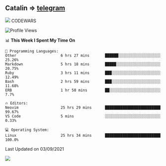 ## Catalin => [telegram](https://t.me/catalinhimself) 
![](https://www.codewars.com/users/Catalinhimself/badges/micro) CODEWARS
<!--
![](https://github.com/Catalinhimself/Catalinhimself/blob/main/Sakura_Nene_CPP.jpg)
-->
<!--START_SECTION:waka-->
![Profile Views](http://img.shields.io/badge/Profile%20Views-13-blue)

📊 **This Week I Spent My Time On** 

```text
💬 Programming Languages: 
Other                    6 hrs 27 mins       ██████░░░░░░░░░░░░░░░░░░░   25.26% 
Markdown                 5 hrs 18 mins       █████░░░░░░░░░░░░░░░░░░░░   20.75% 
Ruby                     3 hrs 11 mins       ███░░░░░░░░░░░░░░░░░░░░░░   12.49% 
Bash                     2 hrs 59 mins       ███░░░░░░░░░░░░░░░░░░░░░░   11.68% 
ERB                      1 hr 58 mins        ██░░░░░░░░░░░░░░░░░░░░░░░   7.7%

🔥 Editors: 
Neovim                   25 hrs 29 mins      █████████████████████████   99.67% 
VS Code                  5 mins              ░░░░░░░░░░░░░░░░░░░░░░░░░   0.33%

💻 Operating System: 
Linux                    25 hrs 34 mins      █████████████████████████   100.0%

```


 Last Updated on 03/09/2021
<!--END_SECTION:waka-->

![](https://github-readme-stats.vercel.app/api/wakatime?username=catalinhimself&theme=calm)

  


